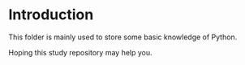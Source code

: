 # Introduction
This folder is mainly used to store some basic knowledge of Python.

Hoping this study repository may help you.
